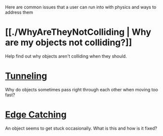 Here are common issues that a user can run into with physics and ways to address them

 #  [[./WhyAreTheyNotColliding | Why are my objects not colliding?]]
Help find out why objects aren't colliding when they should.

 #  [Tunneling](https://github.com/ZilchEngine/ZilchDocs/blob/master/zilch_editor_documentation/zilchmanual/physics/physicstroubleshooting/tunneling.md)
Why do objects sometimes pass right through each other when moving too fast?

 #  [Edge Catching](https://github.com/ZilchEngine/ZilchDocs/blob/master/zilch_editor_documentation/zilchmanual/physics/physicstroubleshooting/edgecatching.md)
An object seems to get stuck occasionally. What is this and how is it fixed? 

 